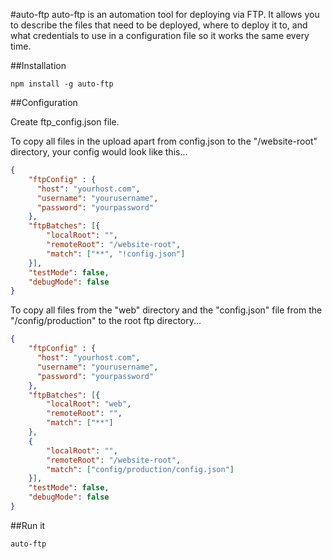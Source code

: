 #auto-ftp
auto-ftp is an automation tool for deploying via FTP. It allows you to describe the files that need to be deployed, where to deploy it to, and what credentials to use in a configuration file so it works the same every time.


##Installation

``npm install -g auto-ftp``

##Configuration

Create ftp_config.json file.

To copy all files in the upload apart from config.json to the "/website-root" directory, your config would look like this...

```json
{
	"ftpConfig" : {
	  "host": "yourhost.com",
	  "username": "yourusername",
	  "password": "yourpassword"
	},
	"ftpBatches": [{
		"localRoot": "",
		"remoteRoot": "/website-root",
		"match": ["**", "!config.json"]
	}],
	"testMode": false,
	"debugMode": false
}
```

To copy all files from the "web" directory and the "config.json" file from the "/config/production" to the root ftp directory...

```json
{
	"ftpConfig" : {
	  "host": "yourhost.com",
	  "username": "yourusername",
	  "password": "yourpassword"
	},
	"ftpBatches": [{
		"localRoot": "web",
		"remoteRoot": "",
		"match": ["**"]
	},
	{
		"localRoot": "",
		"remoteRoot": "/website-root",
		"match": ["config/production/config.json"]
	}],
	"testMode": false,
	"debugMode": false
}
```

##Run it

``auto-ftp``